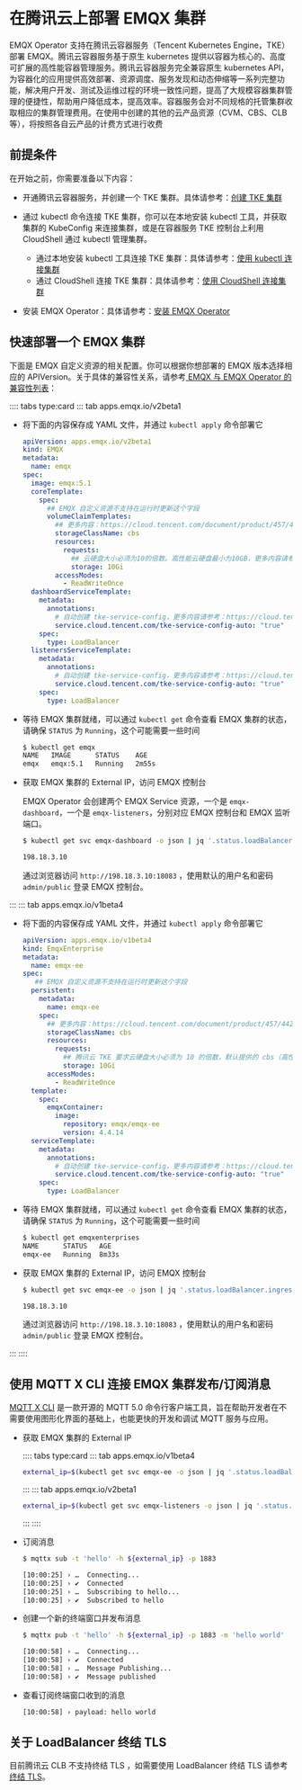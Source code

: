 # 在腾讯云上部署 EMQX 集群

EMQX Operator 支持在腾讯云容器服务（Tencent Kubernetes Engine，TKE）部署 EMQX。腾讯云容器服务基于原生 kubernetes 提供以容器为核心的、高度可扩展的高性能容器管理服务。腾讯云容器服务完全兼容原生 kubernetes API，为容器化的应用提供高效部署、资源调度、服务发现和动态伸缩等一系列完整功能，解决用户开发、测试及运维过程的环境一致性问题，提高了大规模容器集群管理的便捷性，帮助用户降低成本，提高效率。容器服务会对不同规格的托管集群收取相应的集群管理费用。在使用中创建的其他的云产品资源（CVM、CBS、CLB 等），将按照各自云产品的计费方式进行收费

## 前提条件

在开始之前，你需要准备以下内容：

- 开通腾讯云容器服务，并创建一个 TKE 集群。具体请参考：[创建 TKE 集群](https://cloud.tencent.com/document/product/457/32189)

- 通过 kubectl 命令连接 TKE 集群，你可以在本地安装 kubectl 工具，并获取集群的 KubeConfig 来连接集群，或是在容器服务 TKE 控制台上利用 CloudShell 通过 kubectl 管理集群。

  - 通过本地安装 kubectl 工具连接 TKE 集群：具体请参考：[使用 kubectl 连接集群](https://cloud.tencent.com/document/product/457/32191#a334f679-7491-4e40-9981-00ae111a9094)
  - 通过 CloudShell 连接 TKE 集群：具体请参考：[使用 CloudShell 连接集群](https://cloud.tencent.com/document/product/457/32191#f97c271a-1204-44d5-967c-2856c83cc5e3)

- 安装 EMQX Operator：具体请参考：[安装 EMQX Operator](../getting-started/getting-started.md)

## 快速部署一个 EMQX 集群

下面是 EMQX 自定义资源的相关配置。你可以根据你想部署的 EMQX 版本选择相应的 APIVersion。关于具体的兼容性关系，请参考[ EMQX 与 EMQX Operator 的兼容性列表](../index.md)：

:::: tabs type:card
::: tab apps.emqx.io/v2beta1

+ 将下面的内容保存成 YAML 文件，并通过 `kubectl apply` 命令部署它

  ```yaml
  apiVersion: apps.emqx.io/v2beta1
  kind: EMQX
  metadata:
    name: emqx
  spec:
    image: emqx:5.1
    coreTemplate:
      spec:
        ## EMQX 自定义资源不支持在运行时更新这个字段
        volumeClaimTemplates:
          ## 更多内容：https://cloud.tencent.com/document/product/457/44238
          storageClassName: cbs
          resources:
            requests:
              ## 云硬盘大小必须为10的倍数。高性能云硬盘最小为10GB，更多内容请参考：https://cloud.tencent.com/document/product/457/44239
              storage: 10Gi
          accessModes:
            - ReadWriteOnce
    dashboardServiceTemplate:
      metadata:
        annotations:
          # 自动创建 tke-service-config，更多内容请参考：https://cloud.tencent.com/document/product/457/45490
          service.cloud.tencent.com/tke-service-config-auto: "true"
      spec:
        type: LoadBalancer
    listenersServiceTemplate:
      metadata:
        annotations:
          # 自动创建 tke-service-config，更多内容请参考：https://cloud.tencent.com/document/product/457/45490
          service.cloud.tencent.com/tke-service-config-auto: "true"
      spec:
        type: LoadBalancer
  ```

+ 等待 EMQX 集群就绪，可以通过 `kubectl get` 命令查看 EMQX 集群的状态，请确保 `STATUS` 为 `Running`，这个可能需要一些时间

  ```bash
  $ kubectl get emqx
  NAME   IMAGE      STATUS    AGE
  emqx   emqx:5.1   Running   2m55s
  ```

+ 获取 EMQX 集群的 External IP，访问 EMQX 控制台

  EMQX Operator 会创建两个 EMQX Service 资源，一个是 `emqx-dashboard`，一个是 `emqx-listeners`，分别对应 EMQX 控制台和 EMQX 监听端口。

  ```bash
  $ kubectl get svc emqx-dashboard -o json | jq '.status.loadBalancer.ingress[0].ip'

  198.18.3.10
  ```

  通过浏览器访问 `http://198.18.3.10:18083` ，使用默认的用户名和密码 `admin/public` 登录 EMQX 控制台。

:::
::: tab apps.emqx.io/v1beta4

+ 将下面的内容保存成 YAML 文件，并通过 `kubectl apply` 命令部署它

  ```yaml
  apiVersion: apps.emqx.io/v1beta4
  kind: EmqxEnterprise
  metadata:
    name: emqx-ee
  spec:
     ## EMQX 自定义资源不支持在运行时更新这个字段
    persistent:
      metadata:
        name: emqx-ee
      spec:
        ## 更多内容：https://cloud.tencent.com/document/product/457/44239
        storageClassName: cbs
        resources:
          requests:
            ## 腾讯云 TKE 要求云硬盘大小必须为 10 的倍数，默认提供的 cbs（高性能云盘） 要求硬盘最小为 10GB，更多内容请参考：https://cloud.tencent.com/document/product/457/44239
            storage: 10Gi
        accessModes:
          - ReadWriteOnce
    template:
      spec:
        emqxContainer:
          image:
            repository: emqx/emqx-ee
            version: 4.4.14
    serviceTemplate:
      metadata:
        annotations:
          # 自动创建 tke-service-config，更多内容请参考：https://cloud.tencent.com/document/product/457/45490
          service.cloud.tencent.com/tke-service-config-auto: "true"
      spec:
        type: LoadBalancer
  ```

+ 等待 EMQX 集群就绪，可以通过 `kubectl get` 命令查看 EMQX 集群的状态，请确保 `STATUS` 为 `Running`，这个可能需要一些时间

  ```bash
  $ kubectl get emqxenterprises
  NAME      STATUS   AGE
  emqx-ee   Running  8m33s
  ```

+ 获取 EMQX 集群的 External IP，访问 EMQX 控制台

  ```bash
  $ kubectl get svc emqx-ee -o json | jq '.status.loadBalancer.ingress[0].ip'

  198.18.3.10
  ```

  通过浏览器访问 `http://198.18.3.10:18083` ，使用默认的用户名和密码 `admin/public` 登录 EMQX 控制台。

:::
::::

## 使用 MQTT X CLI 连接 EMQX 集群发布/订阅消息

[MQTT X CLI](https://mqttx.app/zh/cli) 是一款开源的 MQTT 5.0 命令行客户端工具，旨在帮助开发者在不需要使用图形化界面的基础上，也能更快的开发和调试 MQTT 服务与应用。

+ 获取 EMQX 集群的 External IP

  :::: tabs type:card
  ::: tab apps.emqx.io/v1beta4

  ```bash
  external_ip=$(kubectl get svc emqx-ee -o json | jq '.status.loadBalancer.ingress[0].ip')
  ```
  :::
  ::: tab apps.emqx.io/v2beta1

  ```bash
  external_ip=$(kubectl get svc emqx-listeners -o json | jq '.status.loadBalancer.ingress[0].ip')
  ```
  :::
  ::::

+ 订阅消息

  ```bash
  $ mqttx sub -t 'hello' -h ${external_ip} -p 1883

  [10:00:25] › …  Connecting...
  [10:00:25] › ✔  Connected
  [10:00:25] › …  Subscribing to hello...
  [10:00:25] › ✔  Subscribed to hello
  ```

+ 创建一个新的终端窗口并发布消息

  ```bash
  $ mqttx pub -t 'hello' -h ${external_ip} -p 1883 -m 'hello world'

  [10:00:58] › …  Connecting...
  [10:00:58] › ✔  Connected
  [10:00:58] › …  Message Publishing...
  [10:00:58] › ✔  Message published
  ```

+ 查看订阅终端窗口收到的消息

  ```bash
  [10:00:58] › payload: hello world
  ```

## 关于 LoadBalancer 终结 TLS

目前腾讯云 CLB 不支持终结 TLS ，如需要使用 LoadBalancer 终结 TLS 请参考[终结 TLS](https://github.com/emqx/emqx-operator/discussions/312)。
